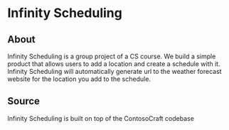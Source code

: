 # Infinity Scheduling

## About
Infinity Scheduling is a group project of a CS course. We build a simple product that allows users to add a location and create a schedule with it. Infinity Scheduling will automatically generate url to the weather forecast website for the location you add to the schedule.

## Source
Infinity Scheduling is built on top of the ContosoCraft codebase
